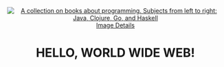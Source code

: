 <center>
<div class="image-container">
<a href="image-details/books.html">
<img src="books.jpeg" alt="A collection on books about programming. Subjects from left to right: Java, Clojure, Go, and Haskell">
<span class="tooltip">Image Details</span>
</a>
</div>
<h1>HELLO, WORLD WIDE WEB!</h1>
</center>
